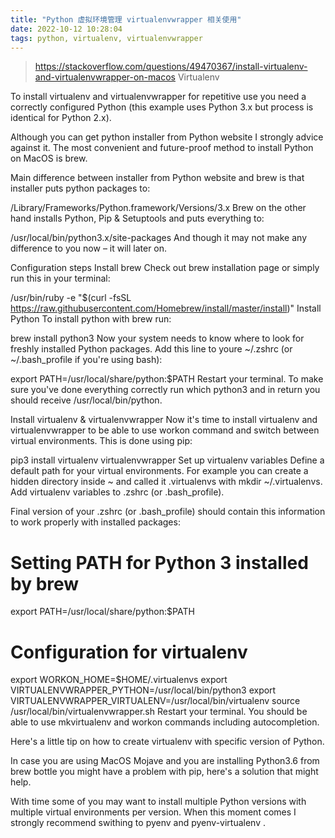 ```yaml
---
title: "Python 虚拟环境管理 virtualenvwrapper 相关使用"
date: 2022-10-12 10:28:04
tags: python, virtualenv, virtualenvwrapper
---
```


> https://stackoverflow.com/questions/49470367/install-virtualenv-and-virtualenvwrapper-on-macos
> Virtualenv

To install virtualenv and virtualenvwrapper for repetitive use you need a correctly configured Python (this example uses Python 3.x but process is identical for Python 2.x).

Although you can get python installer from Python website I strongly advice against it. The most convenient and future-proof method to install Python on MacOS is brew.

<!--more-->

Main difference between installer from Python website and brew is that installer puts python packages to:

/Library/Frameworks/Python.framework/Versions/3.x
Brew on the other hand installs Python, Pip & Setuptools and puts everything to:

/usr/local/bin/python3.x/site-packages
And though it may not make any difference to you now – it will later on.

Configuration steps
Install brew
Check out brew installation page or simply run this in your terminal:

/usr/bin/ruby -e "$(curl -fsSL https://raw.githubusercontent.com/Homebrew/install/master/install)"
Install Python
To install python with brew run:

brew install python3
Now your system needs to know where to look for freshly installed Python packages. Add this line to youre ~/.zshrc (or ~/.bash_profile if you're using bash):

export PATH=/usr/local/share/python:$PATH
Restart your terminal. To make sure you've done everything correctly run which python3 and in return you should receive /usr/local/bin/python.

Install virtualenv & virtualenvwrapper
Now it's time to install virtualenv and virtualenvwrapper to be able to use workon command and switch between virtual environments. This is done using pip:

pip3 install virtualenv virtualenvwrapper
Set up virtualenv variables
Define a default path for your virtual environments. For example you can create a hidden directory inside ~ and called it .virtualenvs with mkdir ~/.virtualenvs. Add virtualenv variables to .zshrc (or .bash_profile).

Final version of your .zshrc (or .bash_profile) should contain this information to work properly with installed packages:

# Setting PATH for Python 3 installed by brew

export PATH=/usr/local/share/python:$PATH

# Configuration for virtualenv

export WORKON_HOME=$HOME/.virtualenvs
export VIRTUALENVWRAPPER_PYTHON=/usr/local/bin/python3
export VIRTUALENVWRAPPER_VIRTUALENV=/usr/local/bin/virtualenv
source /usr/local/bin/virtualenvwrapper.sh
Restart your terminal. You should be able to use mkvirtualenv and workon commands including autocompletion.

Here's a little tip on how to create virtualenv with specific version of Python.

In case you are using MacOS Mojave and you are installing Python3.6 from brew bottle you might have a problem with pip, here's a solution that might help.

With time some of you may want to install multiple Python versions with multiple virtual environments per version. When this moment comes I strongly recommend swithing to pyenv and pyenv-virtualenv .
